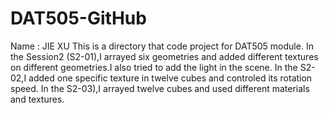 # DAT505-GitHub
Name : JIE XU
This is a directory that code project for DAT505 module.
In the Session2 (S2-01),I arrayed six geometries and added different textures on different geometries.I also tried to add the light in the scene.
In the S2-02,I added one specific texture in twelve cubes and controled its rotation speed.
In the S2-03),I arrayed twelve cubes and used different materials and textures.

